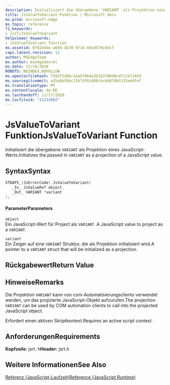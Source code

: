 ```yaml
---
description: Initialisiert die übergebene `VARIANT` als Projektion eines JavaScript-Werts.
title: JsValueToVariant-Funktion | Microsoft docs
ms.prod: microsoft-edge
ms.topic: reference
f1_keywords:
- jsrt/JsValueToVariant
helpviewer_keywords:
- JsValueToVariant function
ms.assetid: 070244be-a69d-4b78-971b-69c0579c03cf
caps.latest.revision: 12
author: MSEdgeTeam
ms.author: msedgedevrel
ms.date: 11/19/2020
ROBOTS: NOINDEX,NOFOLLOW
ms.openlocfilehash: f383f2d8bc3aab70b4a361b370698cd71cb714d3
ms.sourcegitcommit: a35a6b5bbc21b7df61d08cbc6b074b5325ad4fef
ms.translationtype: MT
ms.contentlocale: de-DE
ms.lasthandoff: 12/17/2020
ms.locfileid: "11233902"
---
```

# <span data-ttu-id="b6221-103">JsValueToVariant Funktion</span><span class="sxs-lookup"><span data-stu-id="b6221-103">JsValueToVariant Function</span></span>

<span data-ttu-id="b6221-104">Initialisiert die übergebene `VARIANT` als Projektion eines JavaScript-Werts.</span><span class="sxs-lookup"><span data-stu-id="b6221-104">Initializes the passed in `VARIANT` as a projection of a JavaScript value.</span></span>  
  
## <span data-ttu-id="b6221-105">Syntax</span><span class="sxs-lookup"><span data-stu-id="b6221-105">Syntax</span></span>  
  
```cpp  
STDAPI_(JsErrorCode) JsValueToVariant(  
   _In_ JsValueRef object,  
   _Out_ VARIANT *variant  
);  
```  
  
#### <span data-ttu-id="b6221-106">Parameter</span><span class="sxs-lookup"><span data-stu-id="b6221-106">Parameters</span></span>  
 `object`  
 <span data-ttu-id="b6221-107">Ein JavaScript-Wert für Project als `VARIANT` .</span><span class="sxs-lookup"><span data-stu-id="b6221-107">A JavaScript value to project as a `VARIANT`.</span></span>  
  
 `variant`  
 <span data-ttu-id="b6221-108">Ein Zeiger auf eine `VARIANT` Struktur, die als Projektion initialisiert wird.</span><span class="sxs-lookup"><span data-stu-id="b6221-108">A pointer to a `VARIANT` struct that will be initialized as a projection.</span></span>  
  
## <span data-ttu-id="b6221-109">Rückgabewert</span><span class="sxs-lookup"><span data-stu-id="b6221-109">Return Value</span></span>  
  
## <span data-ttu-id="b6221-110">Hinweise</span><span class="sxs-lookup"><span data-stu-id="b6221-110">Remarks</span></span>  
 <span data-ttu-id="b6221-111">Die Projektion `VARIANT` kann von com-Automatisierungsclients verwendet werden, um das projizierte JavaScript-Objekt aufzurufen.</span><span class="sxs-lookup"><span data-stu-id="b6221-111">The projection `VARIANT` can be used by COM automation clients to call into the projected JavaScript object.</span></span>  
  
 <span data-ttu-id="b6221-112">Erfordert einen aktiven Skriptkontext.</span><span class="sxs-lookup"><span data-stu-id="b6221-112">Requires an active script context.</span></span>  
  
## <span data-ttu-id="b6221-113">Anforderungen</span><span class="sxs-lookup"><span data-stu-id="b6221-113">Requirements</span></span>  
 <span data-ttu-id="b6221-114">**Kopfzeile:** jsrt. h</span><span class="sxs-lookup"><span data-stu-id="b6221-114">**Header:** jsrt.h</span></span>  
  
## <span data-ttu-id="b6221-115">Weitere Informationen</span><span class="sxs-lookup"><span data-stu-id="b6221-115">See Also</span></span>  
 [<span data-ttu-id="b6221-116">Referenz (JavaScript-Laufzeit)</span><span class="sxs-lookup"><span data-stu-id="b6221-116">Reference (JavaScript Runtime)</span></span>](../chakra-hosting/reference-javascript-runtime.md)
